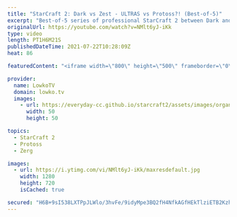```yaml
---
title: "StarCraft 2: Dark vs Zest - ULTRAS vs Protoss?! (Best-of-5)"
excerpt: "Best-of-5 series of professional StarCraft 2 between Dark and Zest. In this match we see both players constantly trying to outsmart each other with a variety of tactics, strategies and unit compositions.  Dark vs Zest on Beckett Industries: https://youtu.be/mUG5ryGpiV8  Support my work on Patreon: http://www.patreon.com/lowkotv"
originalUrl: https://youtube.com/watch?v=NMlt6yJ-iKk
type: video
length: PT1H6M21S
publishedDateTime: 2021-07-22T10:28:09Z
heat: 86

featuredContent: "<iframe width=\"800\" height=\"500\" frameborder=\"0\" src=\"https://www.youtube.com/embed/NMlt6yJ-iKk\" allow=\"accelerometer; autoplay; encrypted-media; gyroscope; picture-in-picture\" allowfullscreen></iframe>"

provider:
  name: LowkoTV
  domain: lowko.tv
  images:
    - url: https://everyday-cc.github.io/starcraft2/assets/images/organizations/lowko.tv-50x50.jpg
      width: 50
      height: 50

topics:
  - StarCraft 2
  - Protoss
  - Zerg

images:
  - url: https://i.ytimg.com/vi/NMlt6yJ-iKk/maxresdefault.jpg
    width: 1280
    height: 720
    isCached: true

secured: "H6B+9sI538LXTPpJLWlo/3hvFe/9idyMpe3BQ2fH4NfkAGfHEkTlziETB2Kzhd01bjHerq8L3dvuiTxfgTgADKyoGITm4tvD6GtnpzOIn4gOiGYcHMqYWa6bcALUBmWYewRVhm26dUUnjJ3DV0iJbcQpvF4T06jrDFZjgF2HY8PMJfdfGimKKUZlWXGcribDAqNE45BrKE3R3BPm0REnZnuik4jRP1n50cTNOPy4csB4CjGFV+5mkls5gRGe39nZJnCp4my04J/rU4jVu+KqCxjHxXxXGerPbpjbpJAHDFqlrnmcUxpR3I6xna2yPiryKMP1XrYdvhVS3zxOSvrHNMWounWAIGxWSBkBuKYDcyG/VpBRRsnI6aUUWN+FKeVoHw4CnDCUgDr/n85GIgerQ3yPRV0Gu/oqQD6vU0qCUTc=;hE/GqswEmt6ImUIAKpFJKA=="
---
```


